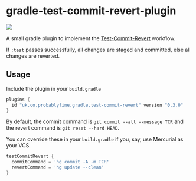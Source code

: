# gradle-test-commit-revert-plugin

![](https://img.shields.io/badge/status-beta-lightgray.svg)

A small gradle plugin to implement the [Test-Commit-Revert](https://medium.com/@kentbeck_7670/test-commit-revert-870bbd756864) workflow.

If `:test` passes successfully, all changes are staged and committed, else all changes are reverted.

## Usage

Include the plugin in your `build.gradle`

```groovy
plugins {
  id "uk.co.probablyfine.gradle.test-commit-revert" version "0.3.0"
}
```

By default, the commit command is `git commit --all --message TCR` and the revert command is `git reset --hard HEAD`.

You can override these in your `build.gradle` if you, say, use Mercurial as your VCS.

```groovy
testCommitRevert {
  commitCommand = 'hg commit -A -m TCR'
  revertCommand = 'hg update --clean'
}
```